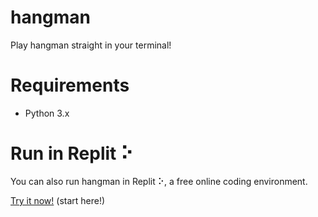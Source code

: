 # hangman
Play hangman straight in your terminal!

# Requirements
- Python 3.x

# Run in Replit ⠕

You can also run hangman in Replit ⠕, a free online coding environment.

[Try it now!](https://replit.com/@dsalvador/hangman) (start here!)
